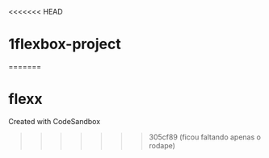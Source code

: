 <<<<<<< HEAD
# 1flexbox-project
=======
# flexx
Created with CodeSandbox
>>>>>>> 305cf89 (ficou faltando apenas o rodape)
